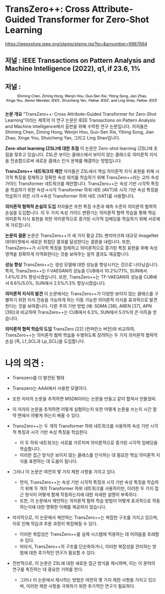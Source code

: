 # TransZero++: Cross Attribute-Guided Transformer for Zero-Shot Learning

https://ieeexplore.ieee.org/stamp/stamp.jsp?tp=&arnumber=9987664

## 저널 : IEEE Transactions on Pattern Analysis and Machine Intelligence (2022), q1, if 23.6, 1%

## 저널 : ![Alt text](image.png)


**논문 개요**
"TransZero++: Cross Attribute-Guided Transformer for Zero-Shot Learning"이라는 제목의 이 연구 논문은 IEEE Transactions on Pattern Analysis and Machine Intelligence에서 출판을 위해 수락된 연구 논문입니다. 저자들은 Shiming Chen, Ziming Hong, Wenjin Hou, Guo-Sen Xie, Yibing Song, Jian Zhao, Xinge You, Shuicheng Yan, 그리고 Ling Shao입니다.

**Zero-shot learning (ZSL)에 대한 초점**
이 논문은 Zero-shot learning (ZSL)에 초점을 맞추고 있습니다. ZSL은 보이는 클래스에서 보이지 않는 클래스로 의미론적 지식을 전송함으로써 새로운 클래스 인식 문제를 해결하는 방법입니다.

**TransZero++ 네트워크의 제안**
저자들은 ZSL에서 핵심 의미론적 지식 표현을 위해 시각적 특징을 정제하고 정확한 속성 위치를 학습하기 위해 TransZero++라는 교차 속성 가이드 Transformer 네트워크를 제안합니다. TransZero++는 속성 기반 시각적 특징을 학습하기 위한 속성→시각 Transformer 하위 네트 (AVT)와 시각 기반 속성 특징을 학습하기 위한 시각→속성 Transformer 하위 네트 (VAT)를 사용합니다.

**의미론적 협력적 손실의 도입**
저자들은 또한 특징 수준과 예측 수준의 의미론적 협력적 손실을 도입합니다. 이 두 가지 속성 가이드 변환기는 의미론적 협력 학습을 통해 핵심 의미론적 지식 표현을 위한 의미론적으로 증가된 시각적 임베딩을 학습하기 위해 서로에게 가르칩니다.

**논문의 결론**
논문은 TransZero++가 세 가지 황금 ZSL 벤치마크와 대규모 ImageNet 데이터셋에서 새로운 최첨단 결과를 달성한다는 결론을 내립니다. 또한, TransZero++가 시각적 특징을 정제하고 의미론적으로 증가된 특징 표현을 위해 속성 영역을 정확하게 지역화한다는 것을 보여주는 질적 결과도 제공합니다.

**성능 향상**
TransZero++는 생성 모델에 대한 성능을 향상시키는 것으로 나타났습니다. 특히, TransZero++는 f-VAEGAN의 성능을 CUB에서 10.2%/7.1%, SUN에서 1.4%/0.3% 향상시켰습니다. 또한, TransZero++는 TF-VAEGAN의 성능을 CUB에서 6.6%/5.0%, SUN에서 2.5%/1.3% 향상시켰습니다.

**의미론적 지식의 발견**
이 논문에서는 TransZero++가 다양한 보이지 않는 클래스를 구별하기 위한 지식 전송을 가능하게 하는 이동 가능한 의미론적 지식을 효과적으로 발견한다는 것을 보여줍니다. 다른 주의 기반 방법 (예: SGMA [38], AREN [37], APN [39])과 비교하여 TransZero++는 CUB에서 6.3%, SUN에서 5.0%의 큰 이득을 얻습니다.

**의미론적 협력 학습의 도입**
TransZero [22] (컨퍼런스 버전)와 비교하여, TransZero++는 의미론적 협력 학습을 수행하도록 장려하는 두 가지 의미론적 협력적 손실 (즉, Lf_SCL과 Lp_SCL)을 도입합니다.

# 나의 의견 :
- Transzero를 더 발전된 형태
- Transzero는 AAAI에서 사용한 모델이다.
- 또한 저자의 논문을 추적하면 MSDN이라는 논문을 만들고 같이 합쳐서 만들었따.
- 이 저자의 논문을 추적하면 어떻게 실험하는지 또한 어떻게 논문을 쓰는지 시간 절약 면에서 어떻게 하는지 배울 수 있다.

- TransZero++는 두 개의 Transformer 하위 네트워크를 사용하여 속성 기반 시각적 특징과 시각 기반 속성 특징을 학습한다.
  - 이 두 하위 네트워크는 서로를 가르치며 의미론적으로 증가된 시각적 임베딩을 학습합니다. 
  - 이러한 접근 방식은 보이지 않는 클래스를 인식하는 데 필요한 핵심 의미론적 지식을 표현하는 데 도움이 됩니다.

- 그러나 이 논문은 여전히 몇 가지 제한 사항을 가지고 있다. 
  - 먼저, TransZero++는 속성 기반 시각적 특징과 시각 기반 속성 특징을 학습하기 위해 두 개의 Transformer 하위 네트워크를 사용하지만, 이러한 두 가지 접근 방식이 어떻게 함께 작동하는지에 대한 자세한 설명이 부족하다.
  -  또한, 이 논문에서 제안하는 의미론적 협력 학습 방법이 어떻게 효과적으로 작동하는지에 대한 명확한 이해를 제공하지 않습니다.

- 마지막으로, 이 논문에서 제안하는 TransZero++는 복잡한 구조를 가지고 있으며, 이로 인해 학습과 추론 과정이 복잡해질 수 있다.
  - 이러한 복잡성은 TransZero++를 실제 시스템에 적용하는 데 어려움을 초래할 수 있다. 
  - 따라서, TransZero++의 구조를 단순화하거나, 이러한 복잡성을 관리하는 방법에 대한 추가적인 연구가 필요할 수 있다.

- 전반적으로, 이 논문은 ZSL에 대한 새로운 접근 방식을 제시하며, 이는 이 분야의 연구를 촉진하는 데 중요한 기여를 한다. 
  - 그러나 이 논문에서 제시하는 방법은 여전히 몇 가지 제한 사항을 가지고 있으며, 이러한 제한 사항을 극복하기 위한 추가적인 연구가 필요하다.